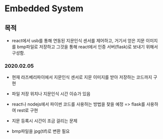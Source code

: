 # Embedded System



## 목적

* react에서 usb를 통해 연동된 지문인식 센서를 제어하고, 거기서 얻은 지문 이미지를 bmp파일로 저장하고 그것을 통해 react에서 인증 서버(flask)로 보내기 위해서 구성함.



### 2020.02.05

* 현재 라즈베리파이에서 지문인식 센서로 지문 이미지를 받아 저장하는 코드까지 구현
* 파일 저장 위치나 지문인식 시간 이슈가 있음
* react나 nodejs에서 파이썬 코드를 사용하는 방법을 찾을 예정 => flask를 사용하여 rest로 구현

* 지문 등록시 시간이 조금 걸리는 문제
* bmp파일을 jpg(tif)로 변환 필요